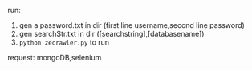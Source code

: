 run:
1. gen a password.txt in dir (first line username,second line password)   
2. gen searchStr.txt in dir ([searchstring],[databasename])   
3. ```python zecrawler.py``` to run


request: mongoDB,selenium
